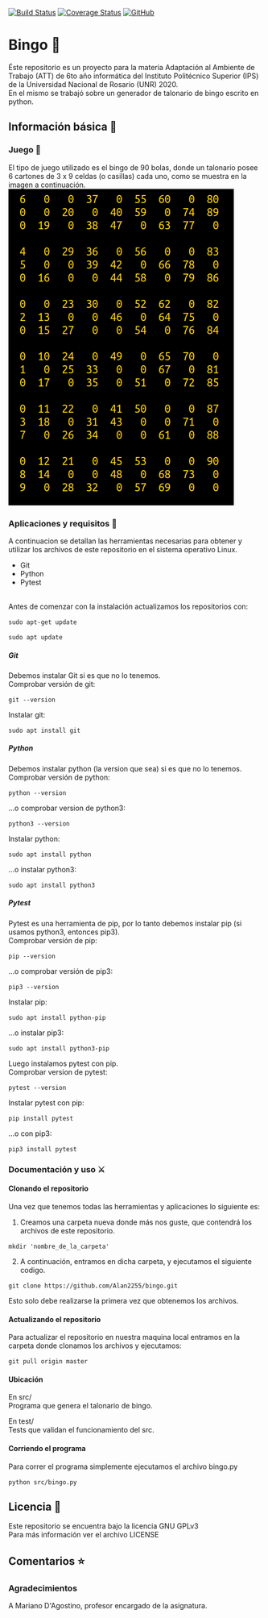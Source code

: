 [![Build Status](https://travis-ci.org/Alan2255/bingo.svg?branch=master)](https://travis-ci.org/Alan2255/bingo)
[![Coverage Status](https://coveralls.io/repos/github/Alan2255/bingo/badge.svg?branch=master)](https://coveralls.io/github/Alan2255/bingo?branch=master)
[![GitHub](https://img.shields.io/github/license/Alan2255/bingo?color=purple)](https://github.com/Alan2255/bingo/blob/master/LICENSE)

# Bingo :8ball:
Éste repositorio es un proyecto para la materia Adaptación al Ambiente de Trabajo (ATT) de 6to año informática del Instituto Politécnico Superior (IPS) de la Universidad Nacional de Rosario (UNR) 2020.<br>
En el mismo se trabajó sobre un generador de talonario de bingo escrito en python.

## Información básica :open_book:

### Juego :dart:
El tipo de juego utilizado es el bingo de 90 bolas, donde un talonario posee 6 cartones de 3 x 9 celdas (o casillas) cada uno, como se muestra en la imagen a continuación.<br>
![Talonario de bingo 90](talonario.png?raw=true)

### Aplicaciones y requisitos :floppy_disk:
A continuacion se detallan las herramientas necesarias para obtener y utilizar los archivos de este repositorio en el sistema operativo Linux.<br>
* Git
* Python
* Pytest
<br>
Antes de comenzar con la instalación actualizamos los repositorios con:
<pre><code>sudo apt-get update</pre></code>
<pre><code>sudo apt update</pre></code>

##### Git
Debemos instalar Git si es que no lo tenemos.<br>
Comprobar versión de git:
<pre><code>git --version</pre></code>
Instalar git:
<pre><code>sudo apt install git</pre></code>

##### Python
Debemos instalar python (la version que sea) si es que no lo tenemos.<br>
Comprobar versión de python:
<pre><code>python --version</pre></code>
...o comprobar version de python3:
<pre><code>python3 --version</pre></code>
Instalar python:
<pre><code>sudo apt install python</pre></code>
...o instalar python3:
<pre><code>sudo apt install python3</pre></code>

##### Pytest
Pytest es una herramienta de pip, por lo tanto debemos instalar pip (si usamos python3, entonces pip3).<br>
Comprobar versión de pip:
<pre><code>pip --version</pre></code>
...o comprobar versión de pip3:
<pre><code>pip3 --version</pre></code>
Instalar pip:
<pre><code>sudo apt install python-pip</pre></code>
...o instalar pip3:
<pre><code>sudo apt install python3-pip</pre></code>

Luego instalamos pytest con pip.<br>
Comprobar version de pytest:
<pre><code>pytest --version</pre></code>
Instalar pytest con pip:
<pre><code>pip install pytest</pre></code>
...o con pip3:
<pre><code>pip3 install pytest</pre></code>

### Documentación y uso :crossed_swords:

#### Clonando el repositorio
Una vez que tenemos todas las herramientas y aplicaciones lo siguiente es:
1. Creamos una carpeta nueva donde más nos guste, que contendrá los archivos de este repositorio.
<pre><code>mkdir 'nombre_de_la_carpeta'</pre></code>
2. A continuación, entramos en dicha carpeta, y ejecutamos el siguiente codigo.
<pre><code>git clone https://github.com/Alan2255/bingo.git</pre></code>
Esto solo debe realizarse la primera vez que obtenemos los archivos.

#### Actualizando el repositorio
Para actualizar el repositorio en nuestra maquina local entramos en la carpeta donde clonamos los archivos y ejecutamos:
<pre><code>git pull origin master</pre></code>

#### Ubicación
En src/<br>
Programa que genera el talonario de bingo.

En test/<br>
Tests que validan el funcionamiento del src.

#### Corriendo el programa
Para correr el programa simplemente ejecutamos el archivo bingo.py
<pre><code>python src/bingo.py</pre></code>

## Licencia :scroll:
Este repositorio se encuentra bajo la licencia GNU GPLv3<br>
Para más información ver el archivo LICENSE

## Comentarios :star:

### Agradecimientos
A Mariano D'Agostino, profesor encargado de la asignatura.
